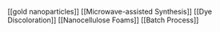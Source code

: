 [[gold nanoparticles]]
[[Microwave-assisted Synthesis]]
[[Dye Discoloration]]
[[Nanocellulose Foams]]
[[Batch Process]]
